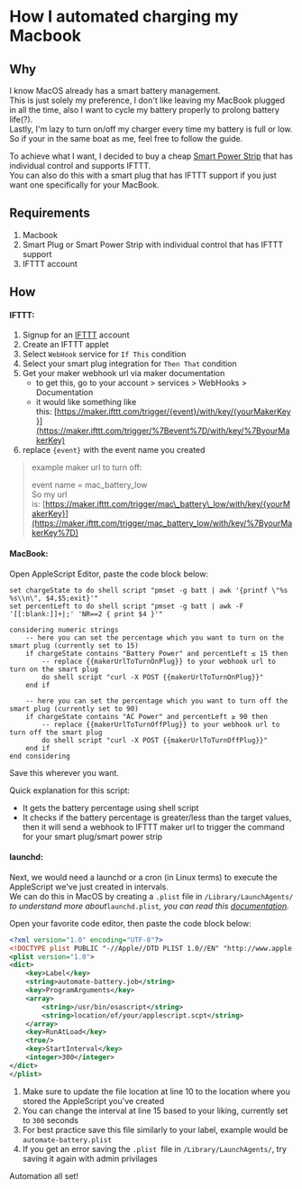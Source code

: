 # How I automated charging my Macbook

## Why

I know MacOS already has a smart battery management.<br>
This is just solely my preference, I don't like leaving my MacBook plugged in all the time, also I want to cycle my battery properly to prolong battery life(?).<br>
Lastly, I'm lazy to turn on/off my charger every time my battery is full or low.<br>
So if your in the same boat as me, feel free to follow the guide.

To achieve what I want, I decided to buy a cheap [Smart Power Strip](https://www.lazada.com.ph/products/joylab-wifi-smart-power-stripwifi-smart-socket-with-overload-protection-with-4-ac-outlets-and-4-usb-31a-no-hub-required-works-with-smart-lifetuya-amazon-alexa-and-google-home-i874650801-s2776138630.html) that has individual control and supports IFTTT.<br>
You can also do this with a smart plug that has IFTTT support if you just want one specifically for your MacBook.

## Requirements
1. Macbook
2. Smart Plug or Smart Power Strip with individual control that has IFTTT support
3. IFTTT account

## How
#### IFTTT:

1. Signup for an [IFTTT](https://ifttt.com) account
2. Create an IFTTT applet
3. Select `WebHook` service for `If This` condition
4. Select your smart plug integration for `Then That` condition
5. Get your maker webhook url via maker documentation
    * to get this, go to your account > services > WebHooks > Documentation
    * it would like something like this: [https://maker.ifttt.com/trigger/{event}/with/key/{yourMakerKey}](https://maker.ifttt.com/trigger/%7Bevent%7D/with/key/%7ByourMakerKey)
6. replace `{event}` with the event name you created

> example maker url to turn off:
> 
> event name = mac\_battery\_low<br>
> So my url is: [https://maker.ifttt.com/trigger/mac\_battery\_low/with/key/{yourMakerKey}](https://maker.ifttt.com/trigger/mac_battery_low/with/key/%7ByourMakerKey%7D)


#### MacBook:

Open AppleScript Editor, paste the code block below:
``` applescript
set chargeState to do shell script "pmset -g batt | awk '{printf \"%s %s\\n\", $4,$5;exit}'"
set percentLeft to do shell script "pmset -g batt | awk -F '[[:blank:]]+|;' 'NR==2 { print $4 }'"

considering numeric strings
    -- here you can set the percentage which you want to turn on the smart plug (currently set to 15)
	if chargeState contains "Battery Power" and percentLeft ≤ 15 then
        -- replace {{makerUrlToTurnOnPlug}} to your webhook url to turn on the smart plug
	    do shell script "curl -X POST {{makerUrlToTurnOnPlug}}"
	end if

	-- here you can set the percentage which you want to turn off the smart plug (currently set to 90)
	if chargeState contains "AC Power" and percentLeft ≥ 90 then
        -- replace {{makerUrlToTurnOffPlug}} to your webhook url to turn off the smart plug
	    do shell script "curl -X POST {{makerUrlToTurnOffPlug}}"
	end if
end considering
```
Save this wherever you want.

Quick explanation for this script:
- It gets the battery percentage using shell script
- It checks if the battery percentage is greater/less than the target values, then it will send a webhook to IFTTT maker url to trigger the command for your smart plug/smart power strip

#### launchd:
Next, we would need a launchd or a cron (in Linux terms) to execute the AppleScript we've just created in intervals.<br>
We can do this in MacOS by creating a `.plist` file in `/Library/LaunchAgents/`<br>
*to understand more about*`launchd.plist`*, you can read this [documentation](https://www.manpagez.com/man/5/launchd.plist/).*

Open your favorite code editor, then paste the code block below:
``` xml
<?xml version="1.0" encoding="UTF-8"?>
<!DOCTYPE plist PUBLIC "-//Apple//DTD PLIST 1.0//EN" "http://www.apple.com/DTDs/PropertyList-1.0.dtd">
<plist version="1.0">
<dict>
    <key>Label</key>
    <string>automate-battery.job</string>
    <key>ProgramArguments</key>
    <array>
        <string>/usr/bin/osascript</string>
        <string>location/of/your/applescript.scpt</string>
    </array>
    <key>RunAtLoad</key>
    <true/>
    <key>StartInterval</key>
    <integer>300</integer>
</dict>
</plist>
```
1. Make sure to update the file location at line 10 to the location where you stored the AppleScript you've created
2. You can change the interval at line 15 based to your liking, currently set to `300` seconds
3. For best practice save this file similarly to your label, example would be `automate-battery.plist`
4. If you get an error saving the `.plist `file in `/Library/LaunchAgents/`, try saving it again with admin privilages

Automation all set!
